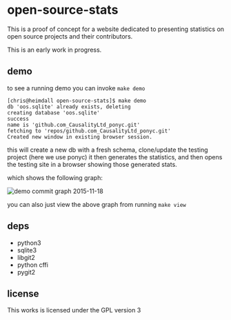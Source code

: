 open-source-stats
=================

This is a proof of concept for a website dedicated to presenting statistics on open source projects and their contributors.

This is an early work in progress.

demo
----

to see a running demo you can invoke `make demo`

    [chris@heimdall open-source-stats]$ make demo
    db 'oos.sqlite' already exists, deleting
    creating database 'oos.sqlite'
    success
    name is 'github.com_CausalityLtd_ponyc.git'
    fetching to 'repos/github.com_CausalityLtd_ponyc.git'
    Created new window in existing browser session.

this will create a new db with a fresh schema, clone/update the testing project (here we use ponyc)
it then generates the statistics, and then opens the testing site in a browser showing those generated stats.

which shows the following graph:

![demo commit graph 2015-11-18](https://raw.githubusercontent.com/mkfifo/open-source-stats/master/resources/oos-demo-2015-11-18.png )

you can also just view the above graph from running `make view`

deps
----

 * python3
 * sqlite3
 * libgit2
 * python cffi
 * pygit2

license
-------

This works is licensed under the GPL version 3


